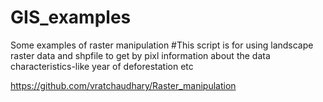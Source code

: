 # GIS_examples
Some examples of raster manipulation
#This script is for using landscape raster data and shpfile to get by pixl information about the data characteristics-like year of deforestation etc

https://github.com/vratchaudhary/Raster_manipulation
